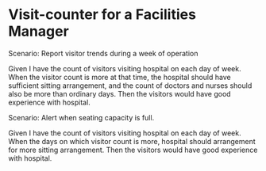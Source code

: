 # Visit-counter for a Facilities Manager

Scenario: Report visitor trends during a week of operation

Given I have the count of visitors visiting hospital on each day of week.
When the visitor count is more at that time,
the hospital should have sufficient sitting arrangement,
and the count of doctors and nurses should also be more than ordinary days.
Then the visitors would have good experience with hospital.

Scenario: Alert when seating capacity is full.

Given I have the count of visitors visiting hospital on each day of week.
When the days on which visitor count is more,
hospital should arrangement for more sitting arrangement.
Then the visitors would have good experience with hospital.
